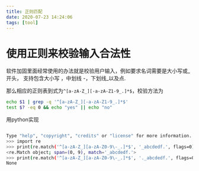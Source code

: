 ```yaml
---
title: 正则匹配
date: 2020-07-23 14:24:06
tags: [tool]
---
```



# 使用正则来校验输入合法性

软件加固里面经常使用的办法就是校验用户输入，例如要求名词需要是大小写或_开头， 支持包含大小写 ，中划线 -，下划线_以及点.

那么相应的正则表到式为`^[a-zA-Z_][-a-zA-Z1-9_.]*$`，校验方法为

```sh
echo $1 | grep -q '^[a-zA-Z_][-a-zA-Z1-9_.]*$'
test $? -eq 0 && echo "yes" || echo "no"

```

用python实现

```sh

Type "help", "copyright", "credits" or "license" for more information.
>>> import re
>>> print(re.match('^[a-zA-Z_][a-zA-Z0-9\-_.]*$', '_abcdedf.', flags=0))
<re.Match object; span=(0, 9), match='_abcdedf.'>
>>> print(re.match('^[a-zA-Z_][a-zA-Z0-9\-_.]*$', '._abcdedf.', flags=0))
None

```

